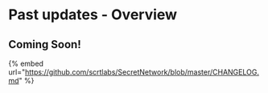 # Past updates - Overview

## Coming Soon!

{% embed url="https://github.com/scrtlabs/SecretNetwork/blob/master/CHANGELOG.md" %}
